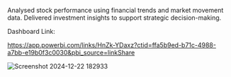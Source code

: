 Analysed stock performance using financial trends and market movement data. Delivered investment insights to support strategic decision-making.



Dashboard Link:


https://app.powerbi.com/links/HnZk-YDaxz?ctid=ffa5b9ed-b71c-4988-a7bb-e19b0f3c0030&pbi_source=linkShare


![Screenshot 2024-12-22 182933](https://github.com/user-attachments/assets/dd6cc898-56ac-4369-b6d2-6b2851eec077)

